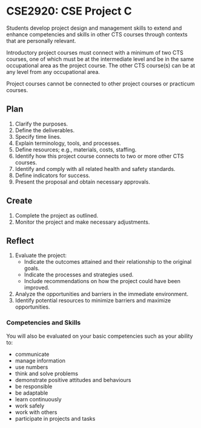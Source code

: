 # CSE2920: CSE Project C

Students develop project design and management skills to extend and enhance competencies and skills in other CTS courses through contexts that are personally relevant.

Introductory project courses must connect with a minimum of two CTS courses, one of which must be at the intermediate level and be in the same occupational area as the project course. The other CTS course(s) can be at any level from any occupational area.

Project courses cannot be connected to other project courses or practicum courses.

## Plan

1. Clarify the purposes.
1. Define the deliverables.
1. Specify time lines.
1. Explain terminology, tools, and processes.
1. Define resources; e.g., materials, costs, staffing.
1. Identify how this project course connects to two or more other CTS courses.
1. Identify and comply with all related health and safety standards.
1. Define indicators for success.
1. Present the proposal and obtain necessary approvals.

## Create

1. Complete the project as outlined.
1. Monitor the project and make necessary adjustments.

## Reflect

1. Evaluate the project:
    * Indicate the outcomes attained and their relationship to the original goals.
    * Indicate the processes and strategies used.
    * Include recommendations on how the project could have been improved.
1. Analyze the opportunities and barriers in the immediate environment.
1. Identify potential resources to minimize barriers and maximize opportunities.

### Competencies and Skills

You will also be evaluated on your basic competencies such as your ability to:

* communicate
* manage information
* use numbers
* think and solve problems
* demonstrate positive attitudes and behaviours
* be responsible
* be adaptable
* learn continuously
* work safely
* work with others
* participate in projects and tasks

